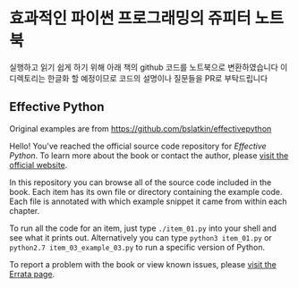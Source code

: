 # 효과적인 파이썬 프로그래밍의 쥬피터 노트북
실행하고 읽기 쉽게 하기 위해 아래 책의 github 코드를 노트북으로 변환하였습니다 이 디렉토리는 한글화 할 예정이므로 코드의 설명이나 질문들을 PR로 부탁드립니다

## Effective Python

Original examples are from https://github.com/bslatkin/effectivepython

Hello! You've reached the official source code repository for _Effective Python_. To learn more about the book or contact the author, please [visit the official website](http://www.effectivepython.com).

In this repository you can browse all of the source code included in the book. Each item has its own file or directory containing the example code. Each file is annotated with which example snippet it came from within each chapter.

To run all the code for an item, just type `./item_01.py` into your shell and see what it prints out. Alternatively you can type `python3 item_01.py` or `python2.7 item_03_example_03.py` to run a specific version of Python.

To report a problem with the book or view known issues, please [visit the Errata page](./Errata.md).
